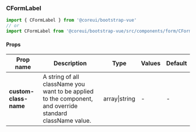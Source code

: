 ### CFormLabel

```jsx
import { CFormLabel } from '@coreui/bootstrap-vue'
// or
import CFormLabel from '@coreui/bootstrap-vue/src/components/form/CFormLabel'
```

#### Props

| Prop name             | Description                                                                                               | Type          | Values | Default |
| --------------------- | --------------------------------------------------------------------------------------------------------- | ------------- | ------ | ------- |
| **custom-class-name** | A string of all className you want to be applied to the component, and override standard className value. | array\|string | -      | -       |
